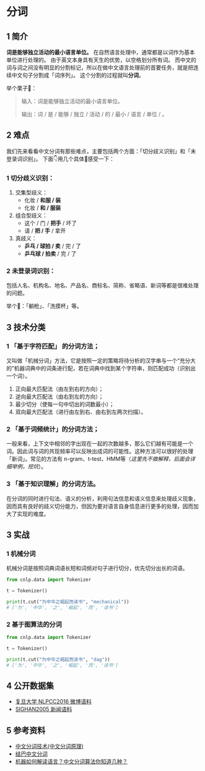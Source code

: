 # 分词

## 1 简介

**词是能够独立活动的最小语言单位。**
在自然语言处理中，通常都是以词作为基本单位进行处理的。
由于英文本身具有天生的优势，以空格划分所有词。
而中文的词与词之间没有明显的分割标记，所以在做中文语言处理前的首要任务，就是把连续中文句子分割成「词序列」。
这个分割的过程就叫**分词**。

举个栗子🌰：

> 输入：词是能够独立活动的最小语言单位。
>
> 输出：词 / 是 / 能够 / 独立 / 活动 / 的 / 最小 / 语言 / 单位 / 。

## 2 难点

我们先来看看中文分词有那些难点，主要包括两个方面：「切分歧义识别」和「未登录词识别」。
下面👇用几个具体🌰感受一下：

### 1 切分歧义识别：

1.  交集型歧义：
    *   化妆 / **和服 / 装**
    *   化妆 / **和 / 服装**
2.  组合型歧义：
    *   这个 / 门 / **把手** / 坏了
    *   请 / **把 / 手** / 拿开
3.  真歧义：
    *   **乒乓 / 球拍 / 卖** / 完 / 了
    *   **乒乓球 / 拍卖** / 完 / 了

### 2 未登录词识别：

包括人名、机构名、地名、产品名、商标名、简称、省略语、新词等都是很难处理的问题。

举个🌰：「躺枪」、「洗摸杯」等。

## 3 技术分类

### 1 「基于字符匹配」 的分词方法；

又叫做「机械分词」方法，它是按照一定的策略将待分析的汉字串与一个“充分大的”机器词典中的词条进行配，若在词典中找到某个字符串，则匹配成功（识别出一个词）。

1.  正向最大匹配法（由左到右的方向）；
2.  逆向最大匹配法（由右到左的方向）；
3.  最少切分（使每一句中切出的词数最小）；
4.  双向最大匹配法（进行由左到右、由右到左两次扫描）。

### 2 「基于词频统计」的分词方法；

一般来看，上下文中相邻的字出现在一起的次数越多，那么它们越有可能是一个词。因此词与词的共现频率可以反映出成词的可能性。这种方法可以很好的处理「新词」。常见的方法有 n-gram、t-test、HMM等（*这里先不做解释，后面会详细举例，挖坑*）。

### 3 「基于知识理解」的分词方法。

在分词的同时进行句法、语义的分析，利用句法信息和语义信息来处理歧义现象，因而具有良好的歧义切分能力，但因为要对语言自身信息进行更多的处理，因而加大了实现的难度。

## 3 实战

### 1 机械分词

机械分词是按照词典词语长短和词频对句子进行切分，优先切分出长的词语。

```python
from cnlp.data import Tokenizer

t = Tokenizer()

print(t.cut("为中华之崛起而读书", "mechanical"))
# ['为', '中华', '之', '崛起', '而', '读书']
```

### 2 基于图算法的分词

```python
from cnlp.data import Tokenizer

t = Tokenizer()

print(t.cut("为中华之崛起而读书", "dag"))
# ['为', '中华', '之', '崛起', '而', '读书']
```

## 4 公开数据集

*   [复旦大学 NLPCC2016 微博语料](https://github.com/FudanNLP/NLPCC-WordSeg-Weibo/tree/master/datasets)
*   [SIGHAN2005 新闻语料](http://sighan.cs.uchicago.edu/bakeoff2005/)

## 5 参考资料

*   [中文分词技术(中文分词原理)](http://www.cnblogs.com/flish/archive/2011/08/08/2131031.html)
*   [结巴中文分词](https://github.com/fxsjy/jieba)
*   [机器如何解读语言？中文分词算法你知道几种？](https://zhuanlan.zhihu.com/p/21440794)
